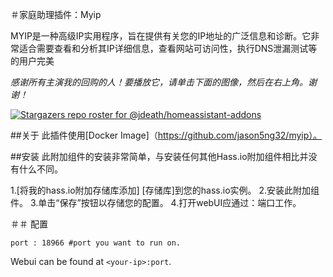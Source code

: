＃家庭助理插件：Myip

MYIP是一种高级IP实用程序，旨在提供有关您的IP地址的广泛信息和诊断。它非常适合需要查看和分析其IP详细信息，查看网站可访问性，执行DNS泄漏测试等的用户完美

_感谢所有主演我的回购的人！要播放它，请单击下面的图像，然后在右上角。谢谢！_

[![Stargazers repo roster for @jdeath/homeassistant-addons](https://reporoster.com/stars/jdeath/homeassistant-addons)](https://github.com/jdeath/homeassistant-addons/stargazers)

##关于
此插件使用[Docker Image]（https://github.com/jason5ng32/myip）。

##安装
此附加组件的安装非常简单，与安装任何其他Hass.io附加组件相比并没有什么不同。

1.[将我的hass.io附加存储库添加] [存储库]到您的hass.io实例。
2.安装此附加组件。
3.单击“保存”按钮以存储您的配置。
4.打开webUI应通过<your-ip>：端口工作。

＃＃ 配置

```
port : 18966 #port you want to run on.
```

Webui can be found at `<your-ip>:port`.

[repository]: https://github.com/jdeath/homeassistant-addons
